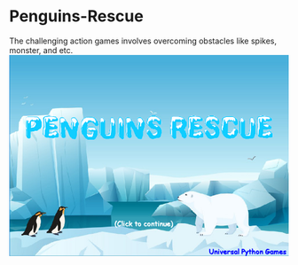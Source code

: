 <h1>Penguins-Rescue</h1>

<p1>The challenging action games involves overcoming obstacles like spikes, monster, and etc.</p1>
<img src="https://raw.githubusercontent.com/wenqizheng2108/Penguins-Rescue/master/PR%20picture.PNG">
